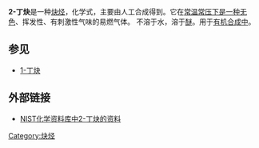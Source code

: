 **2-丁炔**是一种[炔烃](../Page/炔烃.md "wikilink")，化学式，主要由人工合成得到。它在[常温常压下是一种无色](https://zh.wikipedia.org/wiki/常温常压 "wikilink")、挥发性、有刺激性气味的易燃气体。
不溶于水，溶于[醚](../Page/醚.md "wikilink")。用于[有机合成中](../Page/有机合成.md "wikilink")。

## 参见

  - [1-丁炔](../Page/1-丁炔.md "wikilink")

## 外部链接

  - [NIST化学资料库中2-丁炔的资料](http://webbook.nist.gov/cgi/cbook.cgi?ID=C503173)

[Category:炔烃](https://zh.wikipedia.org/wiki/Category:炔烃 "wikilink")